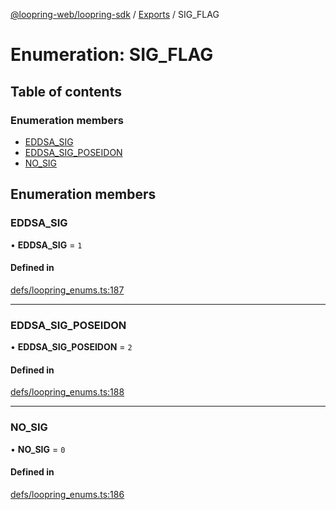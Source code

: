 [@loopring-web/loopring-sdk](../README.md) / [Exports](../modules.md) / SIG\_FLAG

# Enumeration: SIG\_FLAG

## Table of contents

### Enumeration members

- [EDDSA\_SIG](SIG_FLAG.md#eddsa_sig)
- [EDDSA\_SIG\_POSEIDON](SIG_FLAG.md#eddsa_sig_poseidon)
- [NO\_SIG](SIG_FLAG.md#no_sig)

## Enumeration members

### EDDSA\_SIG

• **EDDSA\_SIG** = `1`

#### Defined in

[defs/loopring_enums.ts:187](https://github.com/Loopring/loopring_sdk/blob/6d0be7c/src/defs/loopring_enums.ts#L187)

___

### EDDSA\_SIG\_POSEIDON

• **EDDSA\_SIG\_POSEIDON** = `2`

#### Defined in

[defs/loopring_enums.ts:188](https://github.com/Loopring/loopring_sdk/blob/6d0be7c/src/defs/loopring_enums.ts#L188)

___

### NO\_SIG

• **NO\_SIG** = `0`

#### Defined in

[defs/loopring_enums.ts:186](https://github.com/Loopring/loopring_sdk/blob/6d0be7c/src/defs/loopring_enums.ts#L186)
